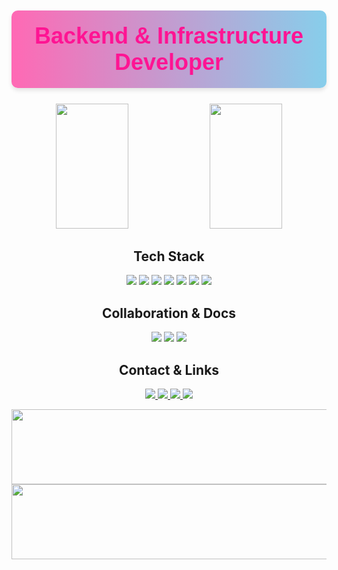 
<h1 align="center" style="font-family: 'Arial', sans-serif; color: #ff1493; font-size: 36px; background: linear-gradient(to right, #ff69b4, #87ceeb); padding: 20px; border-radius: 10px; box-shadow: 0 4px 6px rgba(0, 0, 0, 0.1);">
  Backend & Infrastructure Developer
</h1>

<p align="center">
  <img src="https://github-readme-stats.vercel.app/api?username=rongha56&show_icons=true&bg_color=ffffff&title_color=ff00ff&text_color=000000&icon_color=ff00ff" width="48%" height="200" />
  <img src="https://github-readme-streak-stats.herokuapp.com/?user=rongha56&theme=radical&background=ffffff&border=ff00ff&stroke=ff00ff&ring=ff00ff&fire=ff00ff&currStreakLabel=ff00ff" width="48%" height="200" />
</p>

<h2 align="center">Tech Stack</h2>
<p align="center">
  <img src="https://img.shields.io/badge/Java-007396?style=for-the-badge&logo=java&logoColor=white" />
  <img src="https://img.shields.io/badge/Spring Boot-6DB33F?style=for-the-badge&logo=springboot&logoColor=white" />
  <img src="https://img.shields.io/badge/JPA-800080?style=for-the-badge&logo=hibernate&logoColor=white" />
  <img src="https://img.shields.io/badge/Linux-FCC624?style=for-the-badge&logo=linux&logoColor=black" />
  <img src="https://img.shields.io/badge/MySQL-4479A1?style=for-the-badge&logo=mysql&logoColor=white" />
  <img src="https://img.shields.io/badge/Jenkins-D24939?style=for-the-badge&logo=jenkins&logoColor=white" />
  <img src="https://img.shields.io/badge/Docker-2496ED?style=for-the-badge&logo=docker&logoColor=white" />
</p>

<h2 align="center">Collaboration & Docs</h2>
<p align="center">
  <img src="https://img.shields.io/badge/Figma-F24E1E?style=for-the-badge&logo=figma&logoColor=white" />
  <img src="https://img.shields.io/badge/Notion-000000?style=for-the-badge&logo=notion&logoColor=white" />
  <img src="https://img.shields.io/badge/Slack-4A154B?style=for-the-badge&logo=slack&logoColor=white" />
</p>

<h2 align="center">Contact & Links</h2>
<p align="center">
  <a href="https://github.com/rongha56" target="_blank">
    <img src="https://img.shields.io/badge/GitHub-181717?style=for-the-badge&logo=github&logoColor=white" />
  </a>
  <a href="https://사용자명.github.io">
    <img src="https://img.shields.io/badge/Portfolio-FF5722?style=for-the-badge&logo=google-chrome&logoColor=white" />
  </a>
  <a href="https://rongha.tistory.com" target="_blank">
    <img src="https://img.shields.io/badge/Blog-00BFFF?style=for-the-badge&logo=tistory&logoColor=white" />
  </a>
  <a href="mailto:rongha56@gmail.com">
    <img src="https://img.shields.io/badge/Email-EA4335?style=for-the-badge&logo=gmail&logoColor=white" />
  </a>
</p>

<a href="https://github.com/git-goods/gitanimals">
  <img src="https://render.gitanimals.org/lines/rongha56?pet-id=1" width="1000" height="120"/>
</a>

<a href="https://github.com/git-goods/gitanimals">
  <img src="https://render.gitanimals.org/lines/rongha56?pet-id=1" width="1000" height="120"/>
</a>





